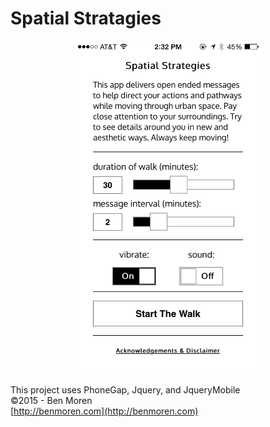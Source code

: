 # Spatial Stratagies #
<center><img src="/designFiles/screenshot.png" width="300px" /></center>

This project uses PhoneGap, Jquery, and JqueryMobile <br>
©2015 - Ben Moren <br>
[http://benmoren.com](http://benmoren.com)  






